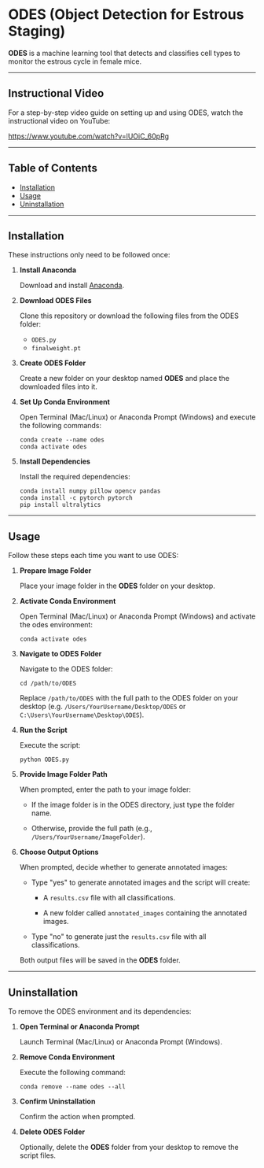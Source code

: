 # ODES (Object Detection for Estrous Staging)

**ODES** is a machine learning tool that detects and classifies cell types to monitor the estrous cycle in female mice.

---

## Instructional Video

For a step-by-step video guide on setting up and using ODES, watch the instructional video on YouTube:

https://www.youtube.com/watch?v=lUOiC_60pRg

---

## Table of Contents
- [Installation](#installation)
- [Usage](#usage)
- [Uninstallation](#uninstallation)

---

## Installation

These instructions only need to be followed once:

1. **Install Anaconda**

   Download and install [Anaconda](https://www.anaconda.com/products/distribution).

2. **Download ODES Files**

   Clone this repository or download the following files from the ODES folder:
   - `ODES.py`
   - `finalweight.pt`

3. **Create ODES Folder**

   Create a new folder on your desktop named **ODES** and place the downloaded files into it.

4. **Set Up Conda Environment**

   Open Terminal (Mac/Linux) or Anaconda Prompt (Windows) and execute the following commands:
   ```
   conda create --name odes
   conda activate odes
   ```

5. **Install Dependencies**

   Install the required dependencies:
   ```
   conda install numpy pillow opencv pandas
   conda install -c pytorch pytorch
   pip install ultralytics
   ```

---

## Usage

Follow these steps each time you want to use ODES:

1. **Prepare Image Folder**

   Place your image folder in the **ODES** folder on your desktop.

2. **Activate Conda Environment**

   Open Terminal (Mac/Linux) or Anaconda Prompt (Windows) and activate the odes environment:
   ```
   conda activate odes
   ```

3. **Navigate to ODES Folder**

   Navigate to the ODES folder:
   ```
   cd /path/to/ODES
   ```
   Replace `/path/to/ODES` with the full path to the ODES folder on your desktop (e.g. `/Users/YourUsername/Desktop/ODES` or `C:\Users\YourUsername\Desktop\ODES`).

4. **Run the Script**

   Execute the script:
   ```
   python ODES.py
   ```

5. **Provide Image Folder Path**

   When prompted, enter the path to your image folder:
   
   - If the image folder is in the ODES directory, just type the folder name.
   
   - Otherwise, provide the full path (e.g., `/Users/YourUsername/ImageFolder`).

7. **Choose Output Options**

   When prompted, decide whether to generate annotated images:
   
   - Type "yes" to generate annotated images and the script will create:
     
     - A `results.csv` file with all classifications.
       
     - A new folder called `annotated_images` containing the annotated images.
       
   - Type "no" to generate just the `results.csv` file with all classifications.

   Both output files will be saved in the **ODES** folder.

---

## Uninstallation

To remove the ODES environment and its dependencies:

1. **Open Terminal or Anaconda Prompt**

   Launch Terminal (Mac/Linux) or Anaconda Prompt (Windows).

2. **Remove Conda Environment**

   Execute the following command:
   ```
   conda remove --name odes --all
   ```

3. **Confirm Uninstallation**

   Confirm the action when prompted.

4. **Delete ODES Folder**

   Optionally, delete the **ODES** folder from your desktop to remove the script files.
